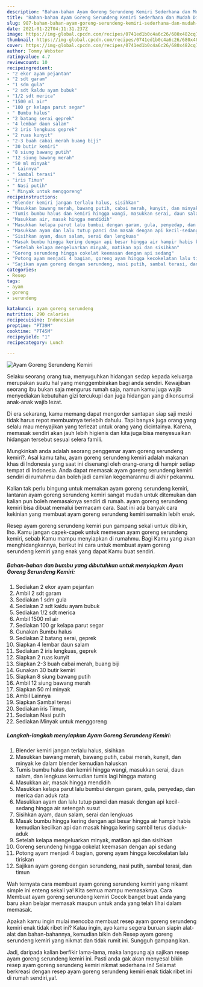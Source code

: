 ```yaml
---
description: "Bahan-bahan Ayam Goreng Serundeng Kemiri Sederhana dan Mudah Dibuat"
title: "Bahan-bahan Ayam Goreng Serundeng Kemiri Sederhana dan Mudah Dibuat"
slug: 987-bahan-bahan-ayam-goreng-serundeng-kemiri-sederhana-dan-mudah-dibuat
date: 2021-01-22T04:11:31.237Z
image: https://img-global.cpcdn.com/recipes/0741ed1b0c4a6c26/680x482cq70/ayam-goreng-serundeng-kemiri-foto-resep-utama.jpg
thumbnail: https://img-global.cpcdn.com/recipes/0741ed1b0c4a6c26/680x482cq70/ayam-goreng-serundeng-kemiri-foto-resep-utama.jpg
cover: https://img-global.cpcdn.com/recipes/0741ed1b0c4a6c26/680x482cq70/ayam-goreng-serundeng-kemiri-foto-resep-utama.jpg
author: Tommy Webster
ratingvalue: 4.7
reviewcount: 10
recipeingredient:
- "2 ekor ayam pejantan"
- "2 sdt garam"
- "1 sdm gula"
- "2 sdt kaldu ayam bubuk"
- "1/2 sdt merica"
- "1500 ml air"
- "100 gr kelapa parut segar"
- " Bumbu halus"
- "2 batang serai geprek"
- "4 lembar daun salam"
- "2 iris lengkuas geprek"
- "2 ruas kunyit"
- "2-3 buah cabai merah buang biji"
- "30 butir kemiri"
- "8 siung bawang putih"
- "12 siung bawang merah"
- "50 ml minyak"
- " Lainnya"
- " Sambal terasi"
- "iris Timun"
- " Nasi putih"
- " Minyak untuk menggoreng"
recipeinstructions:
- "Blender kemiri jangan terlalu halus, sisihkan"
- "Masukkan bawang merah, bawang putih, cabai merah, kunyit, dan minyak ke dalam blender kemudian haluskan"
- "Tumis bumbu halus dan kemiri hingga wangi, masukkan serai, daun salam, dan lengkuas kemudian tumis lagi hingga matang"
- "Masukkan air, masak hingga mendidih"
- "Masukkan kelapa parut lalu bumbui dengan garam, gula, penyedap, dan merica dan aduk rata"
- "Masukkan ayam dan lalu tutup panci dan masak dengan api kecil-sedang hingga air setengah susut"
- "Sisihkan ayam, daun salam, serai dan lengkuas"
- "Masak bumbu hingga kering dengan api besar hingga air hampir habis kemudian kecilkan api dan masak hingga kering sambil terus diaduk-aduk"
- "Setelah kelapa mengeluarkan minyak, matikan api dan sisihkan"
- "Goreng serundeng hingga cokelat keemasan dengan api sedang"
- "Potong ayam menjadi 4 bagian, goreng ayam hingga kecokelatan lalu tiriskan"
- "Sajikan ayam goreng dengan serundeng, nasi putih, sambal terasi, dan timun"
categories:
- Resep
tags:
- ayam
- goreng
- serundeng

katakunci: ayam goreng serundeng 
nutrition: 290 calories
recipecuisine: Indonesian
preptime: "PT39M"
cooktime: "PT45M"
recipeyield: "1"
recipecategory: Lunch

---
```



![Ayam Goreng Serundeng Kemiri](https://img-global.cpcdn.com/recipes/0741ed1b0c4a6c26/680x482cq70/ayam-goreng-serundeng-kemiri-foto-resep-utama.jpg)

Selaku seorang orang tua, menyuguhkan hidangan sedap kepada keluarga merupakan suatu hal yang menggembirakan bagi anda sendiri. Kewajiban seorang ibu bukan saja mengurus rumah saja, namun kamu juga wajib menyediakan kebutuhan gizi tercukupi dan juga hidangan yang dikonsumsi anak-anak wajib lezat.

Di era  sekarang, kamu memang dapat mengorder santapan siap saji meski tidak harus repot membuatnya terlebih dahulu. Tapi banyak juga orang yang selalu mau menyajikan yang terlezat untuk orang yang dicintainya. Karena, memasak sendiri akan jauh lebih higienis dan kita juga bisa menyesuaikan hidangan tersebut sesuai selera famili. 



Mungkinkah anda adalah seorang penggemar ayam goreng serundeng kemiri?. Asal kamu tahu, ayam goreng serundeng kemiri adalah makanan khas di Indonesia yang saat ini disenangi oleh orang-orang di hampir setiap tempat di Indonesia. Anda dapat memasak ayam goreng serundeng kemiri sendiri di rumahmu dan boleh jadi camilan kegemaranmu di akhir pekanmu.

Kalian tak perlu bingung untuk memakan ayam goreng serundeng kemiri, lantaran ayam goreng serundeng kemiri sangat mudah untuk ditemukan dan kalian pun boleh memasaknya sendiri di rumah. ayam goreng serundeng kemiri bisa dibuat memalui bermacam cara. Saat ini ada banyak cara kekinian yang membuat ayam goreng serundeng kemiri semakin lebih enak.

Resep ayam goreng serundeng kemiri pun gampang sekali untuk dibikin, lho. Kamu jangan capek-capek untuk memesan ayam goreng serundeng kemiri, sebab Kamu mampu menyiapkan di rumahmu. Bagi Kamu yang akan menghidangkannya, berikut ini cara untuk membuat ayam goreng serundeng kemiri yang enak yang dapat Kamu buat sendiri.

<!--inarticleads1-->

##### Bahan-bahan dan bumbu yang dibutuhkan untuk menyiapkan Ayam Goreng Serundeng Kemiri:

1. Sediakan 2 ekor ayam pejantan
1. Ambil 2 sdt garam
1. Sediakan 1 sdm gula
1. Sediakan 2 sdt kaldu ayam bubuk
1. Sediakan 1/2 sdt merica
1. Ambil 1500 ml air
1. Sediakan 100 gr kelapa parut segar
1. Gunakan  Bumbu halus
1. Sediakan 2 batang serai, geprek
1. Siapkan 4 lembar daun salam
1. Sediakan 2 iris lengkuas, geprek
1. Siapkan 2 ruas kunyit
1. Siapkan 2-3 buah cabai merah, buang biji
1. Gunakan 30 butir kemiri
1. Siapkan 8 siung bawang putih
1. Ambil 12 siung bawang merah
1. Siapkan 50 ml minyak
1. Ambil  Lainnya
1. Siapkan  Sambal terasi
1. Sediakan iris Timun,
1. Sediakan  Nasi putih
1. Sediakan  Minyak untuk menggoreng




<!--inarticleads2-->

##### Langkah-langkah menyiapkan Ayam Goreng Serundeng Kemiri:

1. Blender kemiri jangan terlalu halus, sisihkan
1. Masukkan bawang merah, bawang putih, cabai merah, kunyit, dan minyak ke dalam blender kemudian haluskan
1. Tumis bumbu halus dan kemiri hingga wangi, masukkan serai, daun salam, dan lengkuas kemudian tumis lagi hingga matang
1. Masukkan air, masak hingga mendidih
1. Masukkan kelapa parut lalu bumbui dengan garam, gula, penyedap, dan merica dan aduk rata
1. Masukkan ayam dan lalu tutup panci dan masak dengan api kecil-sedang hingga air setengah susut
1. Sisihkan ayam, daun salam, serai dan lengkuas
1. Masak bumbu hingga kering dengan api besar hingga air hampir habis kemudian kecilkan api dan masak hingga kering sambil terus diaduk-aduk
1. Setelah kelapa mengeluarkan minyak, matikan api dan sisihkan
1. Goreng serundeng hingga cokelat keemasan dengan api sedang
1. Potong ayam menjadi 4 bagian, goreng ayam hingga kecokelatan lalu tiriskan
1. Sajikan ayam goreng dengan serundeng, nasi putih, sambal terasi, dan timun




Wah ternyata cara membuat ayam goreng serundeng kemiri yang nikamt simple ini enteng sekali ya! Kita semua mampu memasaknya. Cara Membuat ayam goreng serundeng kemiri Cocok banget buat anda yang baru akan belajar memasak maupun untuk anda yang telah lihai dalam memasak.

Apakah kamu ingin mulai mencoba membuat resep ayam goreng serundeng kemiri enak tidak ribet ini? Kalau ingin, ayo kamu segera buruan siapin alat-alat dan bahan-bahannya, kemudian bikin deh Resep ayam goreng serundeng kemiri yang nikmat dan tidak rumit ini. Sungguh gampang kan. 

Jadi, daripada kalian berfikir lama-lama, maka langsung aja sajikan resep ayam goreng serundeng kemiri ini. Pasti anda gak akan menyesal bikin resep ayam goreng serundeng kemiri nikmat sederhana ini! Selamat berkreasi dengan resep ayam goreng serundeng kemiri enak tidak ribet ini di rumah sendiri,ya!.

